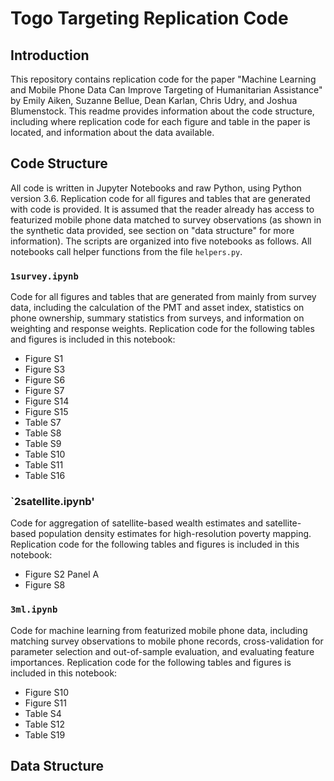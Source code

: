 # Togo Targeting Replication Code

## Introduction
This repository contains replication code for the paper "Machine Learning and Mobile Phone Data Can Improve Targeting of Humanitarian Assistance" by Emily Aiken, Suzanne Bellue, Dean Karlan, Chris Udry, and Joshua Blumenstock. This readme provides information about the code structure, including where replication code for each figure and table in the paper is located, and information about the data available.

## Code Structure
All code is written in Jupyter Notebooks and raw Python, using Python version 3.6. Replication code for all figures and tables that are generated with code is provided. It is assumed that the reader already has access to featurized mobile phone data matched to survey observations (as shown in the synthetic data provided, see section on "data structure" for more information). The scripts are organized into five notebooks as follows. All notebooks call helper functions from the file `helpers.py`.

### `1survey.ipynb`
Code for all figures and tables that are generated from mainly from survey data, including the calculation of the PMT and asset index, statistics on phone ownership, summary statistics from surveys, and information on weighting and response weights. Replication code for the following tables and figures is included in this notebook:
- Figure S1
- Figure S3
- Figure S6
- Figure S7
- Figure S14
- Figure S15
- Table S7
- Table S8
- Table S9
- Table S10
- Table S11
- Table S16

### `2satellite.ipynb'
Code for aggregation of satellite-based wealth estimates and satellite-based population density estimates for high-resolution poverty mapping. Replication code for the following tables and figures is included in this notebook:
- Figure S2 Panel A
- Figure S8

### `3ml.ipynb`
Code for machine learning from featurized mobile phone data, including matching survey observations to mobile phone records, cross-validation for parameter selection and out-of-sample evaluation, and evaluating feature importances. Replication code for the following tables and figures is included in this notebook:
- Figure S10
- Figure S11
- Table S4
- Table S12
- Table S19

## Data Structure
